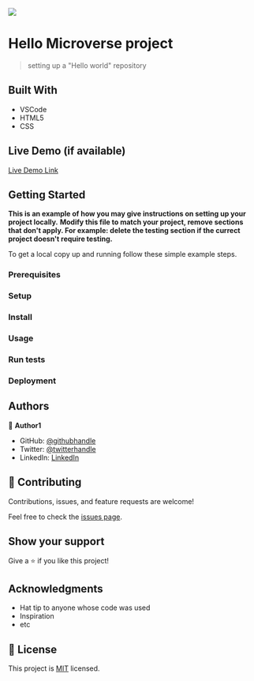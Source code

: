 ![](https://img.shields.io/badge/Microverse-blueviolet)

# Hello Microverse project

> setting up a "Hello world" repository


## Built With

- VSCode
- HTML5
- CSS

## Live Demo (if available)

[Live Demo Link]()


## Getting Started

**This is an example of how you may give instructions on setting up your project locally.**
**Modify this file to match your project, remove sections that don't apply. For example: delete the testing section if the currect project doesn't require testing.**


To get a local copy up and running follow these simple example steps.

### Prerequisites

### Setup

### Install

### Usage

### Run tests

### Deployment



## Authors

👤 **Author1**

- GitHub: [@githubhandle]([https://github.com/githubhandle](https://github.com/Dinicharia/hello_microverse.git))
- Twitter: [@twitterhandle](https://twitter.com/Icharian)
- LinkedIn: [LinkedIn]([https://linkedin.com/in/linkedinhandle](https://www.linkedin.com/in/daniel-njoroge-3651a2a5))


## 🤝 Contributing

Contributions, issues, and feature requests are welcome!

Feel free to check the [issues page](../../issues/).

## Show your support

Give a ⭐️ if you like this project!

## Acknowledgments

- Hat tip to anyone whose code was used
- Inspiration
- etc

## 📝 License

This project is [MIT](./LICENSE) licensed.

